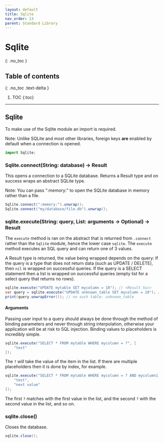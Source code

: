 ```yaml
---
layout: default
title: Sqlite
nav_order: 13
parent: Standard Library
---
```


# Sqlite
{: .no_toc }

## Table of contents
{: .no_toc .text-delta }

1. TOC
{:toc}

---

## Sqlite
To make use of the Sqlite module an import is required.

Note: Unlike SQLite and most other libraries, foreign keys **are** enabled by default when a connection is opened.

```js
import Sqlite;
```

### Sqlite.connect(String: database) -> Result

This opens a connection to a SQLite database. Returns a Result type and on success wraps an abstract SQLite type.

Note: You can pass ":memory:" to open the SQLite database in memory rather than a file.

```cs
Sqlite.connect(":memory:").unwrap();
Sqlite.connect("my/database/file.db").unwrap();
```

### sqlite.execute(String: query, List: arguments -> Optional) -> Result

The `execute` method is ran on the abstract that is returned from `.connect` rather than the `Sqlite` module, hence the
lower case `sqlite`. The `execute` method executes an SQL query and can return one of 3 values.

A Result type is returned, the value being wrapped depends on the query:
  If the query is a type that does not return data (such as UPDATE / DELETE), then `nil` is wrapped on successful queries.
  If the query is a SELECT statement then a list is wrapped on successful queries (empty list for a select query that returns no rows).

```cs
sqlite.execute("UPDATE mytable SET mycolumn = 10"); // <Result Suc>
var query = sqlite.execute("UPDATE unknown_table SET mycolumn = 10"); // <Result Err>
print(query.unwrapError()); // no such table: unknown_table
```

#### Arguments
Passing user input to a query should always be done through the method of binding parameters and never through string interpolation, 
otherwise your application will be at risk to SQL injection. Binding values to placeholders is incredibly simple.

```cs
sqlite.execute("SELECT * FROM mytable WHERE mycolumn = ?", [
    "test"
]);
```

The `?` will take the value of the item in the list. If there are multiple placeholders then it is done by index, for example.

```cs
sqlite.execute("SELECT * FROM mytable WHERE mycolumn = ? AND mycolumn1 = ?", [
    "test",
    "next value"
]);
```
The first `?` matches with the first value in the list, and the second `?` with the second value in the list, and so on.

### sqlite.close()

Closes the database.

```cs
sqlite.close();
```